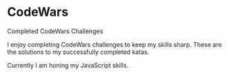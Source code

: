 # CodeWars
Completed CodeWars Challenges

I enjoy completing CodeWars challenges to keep my skills sharp. These are the solutions to my successfully completed katas.

Currently I am honing my JavaScript skills.
